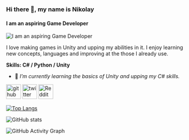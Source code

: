 ### Hi there 👋, my name is Nikolay
#### I am an aspiring Game Developer
![I am an aspiring Game Developer](https://arturssmirnovs.github.io/github-profile-readme-generator/images/banner.png)

I love making games in Unity and upping my abilities in it. I enjoy learning new concepts, languages and improving at the those I already use.

**Skills: C# / Python / Unity**

- 🌱 *I’m currently learning the basics of Unity and upping my C# skills.*


[<img src='https://cdn.jsdelivr.net/npm/simple-icons@3.0.1/icons/github.svg' alt='github' height='40'>](https://github.com/nikolaytabalyov)  [<img src='https://cdn.jsdelivr.net/npm/simple-icons@3.0.1/icons/twitter.svg' alt='twitter' height='40'>](https://twitter.com/nikolaytabalyov)  [<img src='https://cdn.jsdelivr.net/npm/simple-icons@3.0.1/icons/reddit.svg' alt='Reddit' height='40'>](https://www.reddit.com/user/nikolaytabalyov)  

[![Top Langs](https://github-readme-stats.vercel.app/api/top-langs/?username=nikolaytabalyov)](https://github.com/anuraghazra/github-readme-stats)

![GitHub stats](https://github-readme-stats.vercel.app/api?username=nikolaytabalyov&show_icons=true)  

![GitHub Activity Graph](https://activity-graph.herokuapp.com/graph?username=nikolaytabalyov)  

